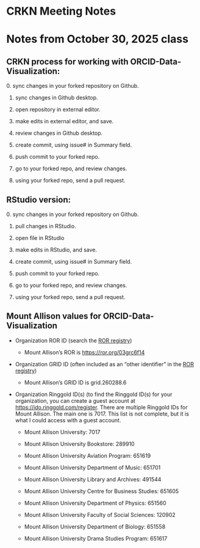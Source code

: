 # CRKN Meeting Notes


# Notes from October 30, 2025 class

## CRKN process for working with ORCID-Data-Visualization:

0\. sync changes in your forked repository on Github.   

1.  sync changes in Github desktop.   

2.  open repository in external editor.   

3.  make edits in external editor, and save.   

4.  review changes in Github desktop.   

5.  create commit, using issue# in Summary field.   

6.  push commit to your forked repo.   

7.  go to your forked repo, and review changes.   

8.  using your forked repo, send a pull request. 

## RStudio version:

0\. sync changes in your forked repository on Github.   

1.  pull changes in RStudio.   

2.  open file in RStudio   

3.  make edits in RStudio, and save.    

4.  create commit, using issue# in Summary field.   

5.  push commit to your forked repo.   

6.  go to your forked repo, and review changes.   

7.  using your forked repo, send a pull request. 

## Mount Allison values for ORCID-Data-Visualization

- Organization ROR ID (search the [ROR
  registry](https://ror.org/search))

  - Mount Allison’s ROR is <https://ror.org/03grc6f14>

- Organization GRID ID (often included as an “other identifier” in the
  [ROR registry](https://ror.org/search))

  - Mount Allison’s GRID ID is grid.260288.6

- Organization Ringgold ID(s) (to find the Ringgold ID(s) for your
  organization, you can create a guest account at
  <https://ido.ringgold.com/register>. There are multiple Ringgold IDs
  for Mount Allison. The main one is 7017. This list is not complete,
  but it is what I could access with a guest account.

  - Mount Allison University: 7017

  - Mount Allison University Bookstore: 289910

  - Mount Allison University Aviation Program: 651619

  - Mount Allison University Department of Music: 651701

  - Mount Allison University Library and Archives: 491544

  - Mount Allison University Centre for Business Studies: 651605

  - Mount Allison University Department of Physics: 651560

  - Mount Allison University Faculty of Social Sciences: 120902

  - Mount Allison University Department of Biology: 651558

  - Mount Allison University Drama Studies Program: 651617
